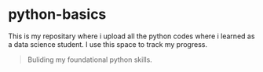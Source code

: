 # python-basics
This is my repositary where i upload all the python codes where i learned as a data science student.
I use this space to track my progress.
>Buliding my foundational python skills.

